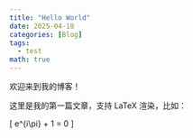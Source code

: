 ```yaml
---
title: "Hello World"
date: 2025-04-18
categories: [Blog]
tags: 
  - test
math: true
---
```


欢迎来到我的博客！

这里是我的第一篇文章，支持 LaTeX 渲染，比如：

\[
    e^{i\\pi} + 1 = 0
\]